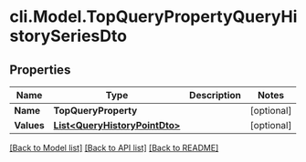 # cli.Model.TopQueryPropertyQueryHistorySeriesDto

## Properties

Name | Type | Description | Notes
------------ | ------------- | ------------- | -------------
**Name** | **TopQueryProperty** |  | [optional] 
**Values** | [**List&lt;QueryHistoryPointDto&gt;**](QueryHistoryPointDto.md) |  | [optional] 

[[Back to Model list]](../README.md#documentation-for-models) [[Back to API list]](../README.md#documentation-for-api-endpoints) [[Back to README]](../README.md)

